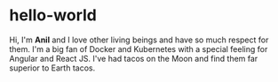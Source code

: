 # hello-world
Hi, I'm **Anil** and I love other living beings and have so much respect for them. I'm a big fan of Docker and Kubernetes with a special feeling for Angular and React JS.
I've had tacos on the Moon and find them far superior to Earth tacos.
